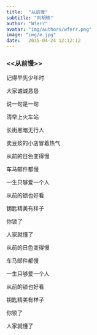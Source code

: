 ```yaml
---
title:  "从前慢"
subtitle: "刘胡轶"
author: "Wferr"
avatar: "img/authors/wferr.png"
image: "img/e.jpg"
date:   2015-04-24 12:12:12
---
```





### <<从前慢>>



 记得早先少年时

大家诚诚恳恳

说一句是一句

清早上火车站

长街黑暗无行人

卖豆浆的小店冒着热气

从前的日色变得慢

车马邮件都慢

一生只够爱一个人

从前的锁也好看

钥匙精美有样子

你锁了

人家就懂了

从前的日色变得慢

车马邮件都慢

一生只够爱一个人

从前的锁也好看

钥匙精美有样子

你锁了

人家就懂了